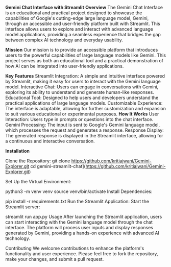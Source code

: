 **Gemini Chat Interface with Streamlit**
**Overview**
The Gemini Chat Interface is an educational and practical project designed to showcase the capabilities of Google's cutting-edge large language model, Gemini, through an accessible and user-friendly platform built with Streamlit. This interface allows users to explore and interact with advanced language model applications, providing a seamless experience that bridges the gap between complex AI technology and everyday usability.

**Mission**
Our mission is to provide an accessible platform that introduces users to the powerful capabilities of large language models like Gemini. This project serves as both an educational tool and a practical demonstration of how AI can be integrated into user-friendly applications.

**Key Features**
Streamlit Integration: A simple and intuitive interface powered by Streamlit, making it easy for users to interact with the Gemini language model.
Interactive Chat: Users can engage in conversations with Gemini, exploring its ability to understand and generate human-like responses.
Educational Tool: Designed to help users and developers understand the practical applications of large language models.
Customizable Experience: The interface is adaptable, allowing for further customization and expansion to suit various educational or experimental purposes.
**How It Works**
User Interaction: Users type in prompts or questions into the chat interface.
Gemini Processing: The input is sent to Google's Gemini language model, which processes the request and generates a response.
Response Display: The generated response is displayed in the Streamlit interface, allowing for a continuous and interactive conversation.

**Installation**

Clone the Repository:
git clone https://github.com/kritiajwani/Gemini-Explorer.git
cd gemini-streamlit-chat](https://github.com/kritiajwani/Gemini-Explorer.git)

Set Up the Virtual Environment:

python3 -m venv venv
source venv/bin/activate
Install Dependencies:


pip install -r requirements.txt
Run the Streamlit Application: Start the Streamlit server:


streamlit run app.py
Usage
After launching the Streamlit application, users can start interacting with the Gemini language model through the chat interface. The platform will process user inputs and display responses generated by Gemini, providing a hands-on experience with advanced AI technology.

Contributing
We welcome contributions to enhance the platform's functionality and user experience. Please feel free to fork the repository, make your changes, and submit a pull request.

